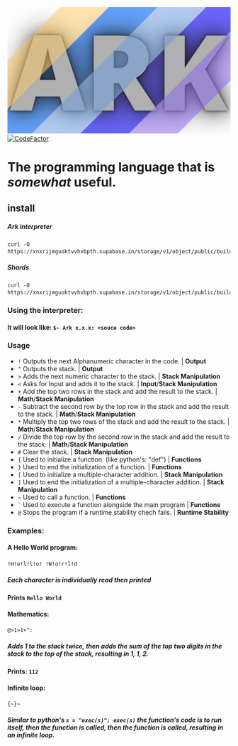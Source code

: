 ![logo](https://github.com/spargle/ark/blob/main/.github/ark%20logo.png)
[![CodeFactor](https://www.codefactor.io/repository/github/spargle/ark/badge/main)](https://www.codefactor.io/repository/github/spargle/ark/overview/main)
# The programming language that is *somewhat* useful.
## install
##### Ark interpreter
```
curl -O https://xnxrijmguoktvvhvbpth.supabase.in/storage/v1/object/public/builds/ark.zip
```
##### Shards
```
curl -O https://xnxrijmguoktvvhvbpth.supabase.in/storage/v1/object/public/builds/shards_1.4.0.zip
```
### Using the interpreter:
#### It will look like: `$~ Ark x.x.x: <souce code>`
### Usage
- `!`  Outputs the next Alphanumeric character in the code. | **Output**
- `^`  Outputs the stack. | **Output**
- `>`  Adds the next numeric character to the stack. | **Stack Manipulation**
- `<`  Asks for Input and adds it to the stack. | **Input**/**Stack Manipulation**
- `+`  Add the top two rows in the stack and add the result to the stack. | **Math**/**Stack Manipulation**
- `-`  Subtract the second row by the top row in the stack and add the result to the stack. | **Math**/**Stack Manipulation**
- `*`  Multiply the top two rows of the stack and add the result to the stack. | **Math**/**Stack Manipulation**
- `/`  Divide the top row by the second row in the stack and add the result to the stack. | **Math**/**Stack Manipulation**
- `#`  Clear the stack. | **Stack Manipulation**
- `{` Used to initialize a function. (like python's: "def") | **Functions**
- `}` Used to end the initialization of a function. | **Functions** 
- `[` Used to initialize a multiple-character addition. | **Stack Manipulation**
- `]` Used to end the initialization of a multiple-character addition. | **Stack Manipulation**
- `~` Used to call a function. | **Functions**
- `` ` `` Used to execute a function alongside the main program | **Functions**
- `@` Stops the program if a runtime stability chech fails. | **Runtime Stability**
### Examples:
#### A Hello World program:
`!H!e!l!l!o! !W!o!r!l!d`
##### Each character is individually read then printed
#### Prints `Hello World`
#### Mathematics:
`@>1>1+^:`
##### Adds 1 to the stack twice, then adds the sum of the top two digits in the stack to the top of the stack, resulting in 1, 1, 2.
#### Prints: `112`
#### Infinite loop:
`{~}~`
##### Similar to python's `s = "exec(s)"; exec(s)` the function's code is to run itself, then the function is called, then the function is called, resulting in an infinite loop.
